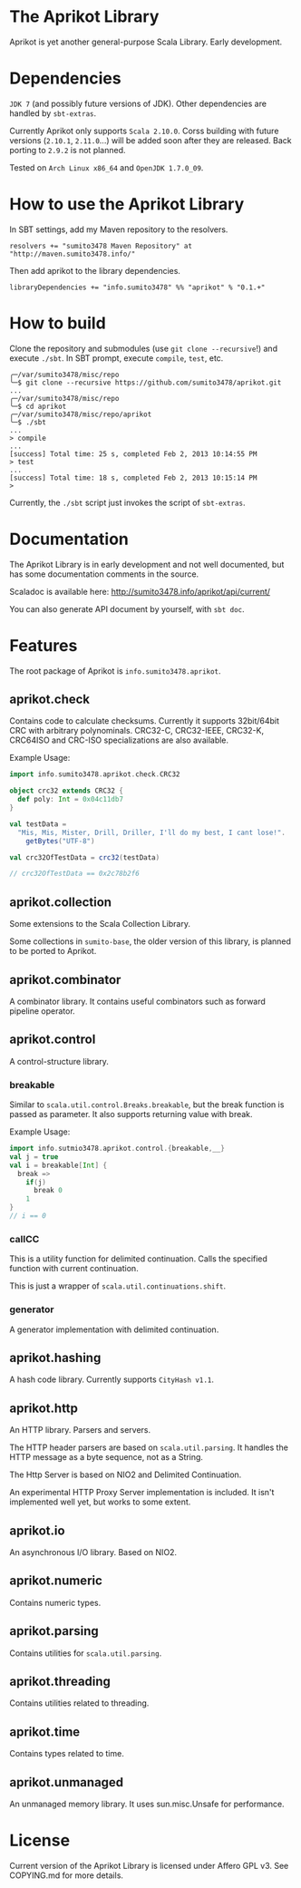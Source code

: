 # The Aprikot Library

Aprikot is yet another general-purpose Scala Library.
Early development.

# Dependencies

`JDK 7` (and possibly future versions of JDK).
Other dependencies are handled by `sbt-extras`.

Currently Aprikot only supports `Scala 2.10.0`.
Corss building with future versions (`2.10.1`, `2.11.0`...) will be
added soon after they are released.
Back porting to `2.9.2` is not planned.

Tested on `Arch Linux x86_64` and `OpenJDK 1.7.0_09`.

# How to use the Aprikot Library

In SBT settings, add my Maven repository to the resolvers.

    resolvers += "sumito3478 Maven Repository" at "http://maven.sumito3478.info/"

Then add aprikot to the library dependencies.

    libraryDependencies += "info.sumito3478" %% "aprikot" % "0.1.+"

# How to build

Clone the repository and submodules (use `git clone --recursive`!) and
execute `./sbt`.
In SBT prompt, execute `compile`, `test`, etc.

    ╭─/var/sumito3478/misc/repo
    ╰─$ git clone --recursive https://github.com/sumito3478/aprikot.git
    ...
    ╭─/var/sumito3478/misc/repo
    ╰─$ cd aprikot
    ╭─/var/sumito3478/misc/repo/aprikot
    ╰─$ ./sbt
    ...
    > compile
    ...
    [success] Total time: 25 s, completed Feb 2, 2013 10:14:55 PM
    > test
    ...
    [success] Total time: 18 s, completed Feb 2, 2013 10:15:14 PM
    >

Currently, the `./sbt` script just invokes the script of `sbt-extras`.

# Documentation

The Aprikot Library is in early development and not well documented, but has some
documentation comments in the source.

Scaladoc is available here: http://sumito3478.info/aprikot/api/current/

You can also generate API document by yourself, with `sbt doc`.

# Features

The root package of Aprikot is `info.sumito3478.aprikot`.

## aprikot.check

Contains code to calculate checksums.
Currently it supports 32bit/64bit CRC with arbitrary polynominals.
CRC32-C, CRC32-IEEE, CRC32-K, CRC64ISO and CRC-ISO specializations are
also available.

Example Usage:
```scala
import info.sumito3478.aprikot.check.CRC32

object crc32 extends CRC32 {
  def poly: Int = 0x04c11db7
}

val testData =
  "Mis, Mis, Mister, Drill, Driller, I'll do my best, I cant lose!".
    getBytes("UTF-8")

val crc32OfTestData = crc32(testData)

// crc32OfTestData == 0x2c78b2f6
```

## aprikot.collection

Some extensions to the Scala Collection Library.

Some collections in `sumito-base`, the older version of this library,
is planned to be ported to Aprikot.

## aprikot.combinator

A combinator library. It contains useful combinators such as forward pipeline
operator.

## aprikot.control

A control-structure library.

### breakable

Similar to `scala.util.control.Breaks.breakable`, but the break function is
passed as parameter.
It also supports returning value with break.

Example Usage:
```scala
import info.sutmio3478.aprikot.control.{breakable,__}
val j = true
val i = breakable[Int] {
  break =>
    if(j)
      break 0
    1
}
// i == 0
```

### callCC

This is a utility function for delimited continuation.
Calls the specified function with current continuation.

This is just a wrapper of `scala.util.continuations.shift`.

### generator

A generator implementation with delimited continuation.

## aprikot.hashing

A hash code library. Currently supports `CityHash v1.1`.

## aprikot.http

An HTTP library. Parsers and servers.

The HTTP header parsers are based on `scala.util.parsing`.
It handles the HTTP message as a byte sequence, not as a String.

The Http Server is based on NIO2 and Delimited Continuation.

An experimental HTTP Proxy Server implementation is included.
It isn't implemented well yet, but works to some extent.

## aprikot.io

An asynchronous I/O library. Based on NIO2.

## aprikot.numeric

Contains numeric types.

## aprikot.parsing

Contains utilities for `scala.util.parsing`.

## aprikot.threading

Contains utilities related to threading.

## aprikot.time

Contains types related to time.

## aprikot.unmanaged

An unmanaged memory library.
It uses sun.misc.Unsafe for performance.

# License

Current version of the Aprikot Library is licensed under Affero GPL v3. See
COPYING.md for more details.
